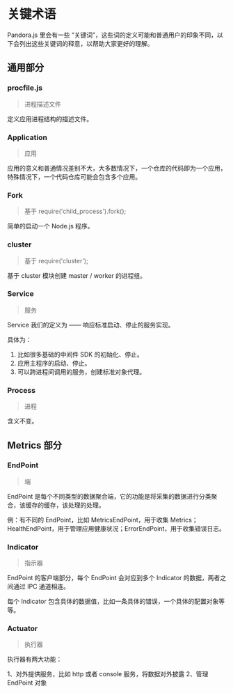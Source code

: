 # 关键术语

Pandora.js 里会有一些 “关键词”，这些词的定义可能和普通用户的印象不同，以下会列出这些关键词的释意，以帮助大家更好的理解。


## 通用部分

### procfile.js

> 进程描述文件

定义应用进程结构的描述文件。

### Application

> 应用

应用的意义和普通情况差别不大，大多数情况下，一个仓库的代码即为一个应用，特殊情况下，一个代码仓库可能会包含多个应用。

### Fork 

> 基于 require('child_process').fork();

简单的启动一个 Node.js 程序。

### cluster 

> 基于 require('cluster');

基于 cluster 模块创建 master / worker 的进程组。

### Service

> 服务

Service 我们的定义为 —— 响应标准启动、停止的服务实现。

具体为：

1. 比如很多基础的中间件 SDK 的初始化、停止。
2. 应用主程序的启动、停止。
3. 可以跨进程间调用的服务，创建标准对象代理。

### Process

> 进程

含义不变。

## Metrics 部分

### EndPoint

> 端

EndPoint 是每个不同类型的数据聚合端，它的功能是将采集的数据进行分类聚合，该缓存的缓存，该处理的处理。

例：有不同的 EndPoint，比如 MetricsEndPoint，用于收集 Metrics；HealthEndPoint，用于管理应用健康状况；ErrorEndPoint，用于收集错误日志。

### Indicator

> 指示器

EndPoint 的客户端部分，每个 EndPoint 会对应到多个 Indicator 的数据，两者之间通过 IPC 通道相连。

每个 Indicator 包含具体的数据值，比如一条具体的错误，一个具体的配置对象等等。

### Actuator

> 执行器

执行器有两大功能：

1、对外提供服务，比如 http 或者 console 服务，将数据对外披露
2、管理 EndPoint 对象
